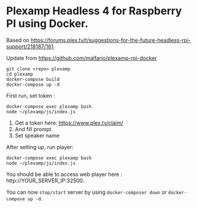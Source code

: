# Plexamp Headless 4 for Raspberry PI using Docker.
Based on <https://forums.plex.tv/t/suggestions-for-the-future-headless-rpi-support/218187/161>.

Update from https://github.com/malfario/plexamp-rpi-docker 

```
git clone <repo> plexamp
cd plexamp
docker-compose build
docker-compose up -d
```

First run, set token :
```
docker-compose exec plexamp bash
node ~/plexamp/js/index.js
```

1. Get a token here: https://www.plex.tv/claim/
2. And fill prompt.
3. Set speaker name

After setting up, run player:
```
docker-compose exec plexamp bash
node ~/plexamp/js/index.js
```

You should be able to access web player here : http://YOUR_SERVER_IP:32500.

You can now `stop/start` server by using `docker-composer down` or `docker-compose up -d`.

